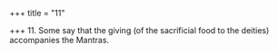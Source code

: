 +++
title = "11"

+++
11. Some say that the giving (of the sacrificial food to the deities) accompanies the Mantras.
